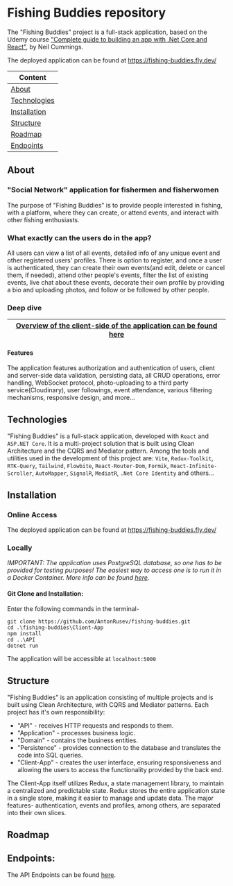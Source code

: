 # Fishing Buddies repository

The "Fishing Buddies" project is a full-stack application, based on the Udemy course ["Complete guide to building an app with .Net Core and React"](https://www.udemy.com/course/complete-guide-to-building-an-app-with-net-core-and-react/), by Neil Cummings.

The deployed application can be found at https://fishing-buddies.fly.dev/

| Content
|---
| [About](#about)
| [Technologies](#technologies)
| [Installation](#installation)
| [Structure](#structure)
| [Roadmap](#roadmap)
| [Endpoints](#endpoints)

## About

### "Social Network" application for fishermen and fisherwomen

The purpose of "Fishing Buddies" is to provide people interested in fishing, with a platform, where they can create, or attend events, and interact with other fishing enthusiasts. 

### What exactly can the users do in the app?

All users can view a list of all events, detailed info of any unique event and other registered users' profiles. There is option to register, and once a user is authenticated, they can create their own events(and edit, delete or cancel them, if needed), attend other people's events, filter the list of existing events, live chat about these events, decorate their own profile by providing a bio and uploading photos, and follow or be followed by other people. 

### Deep dive
| [Overview of the client-side of the application can be found here](./Client-App/Overview.md)
|---

#### Features
The application features authorization and authentication of users, client and server-side data validation, persisting data, all CRUD operations, error handling, WebSocket protocol, photo-uploading to a third party service(Cloudinary), user followings, event attendance, various filtering mechanisms, responsive design, and more...

## Technologies

"Fishing Buddies" is a full-stack application, developed with `React` and `ASP.NET Core`.
It is a multi-project solution that is built using Clean Architecture and the CQRS and Mediator pattern. Among the tools and utilities used in the development of this project are: `Vite`, `Redux-Toolkit`, `RTK-Query`, `Tailwind`, `Flowbite`, `React-Router-Dom`, `Formik`, `React-Infinite-Scroller`, `AutoMapper`, `SignalR`, `MediatR`, `.Net Core Identity` and others...

## Installation

### Online Access
The deployed application can be found at https://fishing-buddies.fly.dev/

### Locally 
*IMPORTANT: The application uses PostgreSQL database, so one has to be provided for testing purposes!*
*The easiest way to access one is to run it in a Docker Container. More info can be found [here](https://hub.docker.com/_/postgres).*

#### Git Clone and Installation:
Enter the following commands in the terminal-
```
git clone https://github.com/AntonRusev/fishing-buddies.git
cd .\fishing-buddies\Client-App
npm install
cd ..\API
dotnet run
```
The application will be accessible at `localhost:5000`

## Structure
"Fishing Buddies" is an application consisting of multiple projects and is built using Clean Architecture, with CQRS and Mediator patterns. Each project has it's own responsibility: 
+ "API" - receives HTTP requests and responds to them.
+ "Application" - processes business logic.
+ "Domain" - contains the business entities. 
+ "Persistence" - provides connection to the database and translates the code into SQL queries. 
+ "Client-App" - creates the user interface, ensuring responsiveness and allowing the users to access the functionality provided by the back end.

The Client-App itself utilizes Redux, a state management library, to maintain a centralized and predictable state. Redux stores the entire application state in a single store, making it easier to manage and update data. The major features- authentication, events and profiles, among others, are separated into their own slices. 

## Roadmap

## Endpoints:
The API Endpoints can be found [here](./API/Endpoints.md).